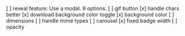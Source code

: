 [ ] reveal feature: Use a modal. 9 options.
[ ] gif button
[x] handle chars better
[x] download background color toggle
[x] background color
[ ] dimensions
[ ] handle mime types
[ ] carousel
[x] fixed badge width
[ ] opacity
